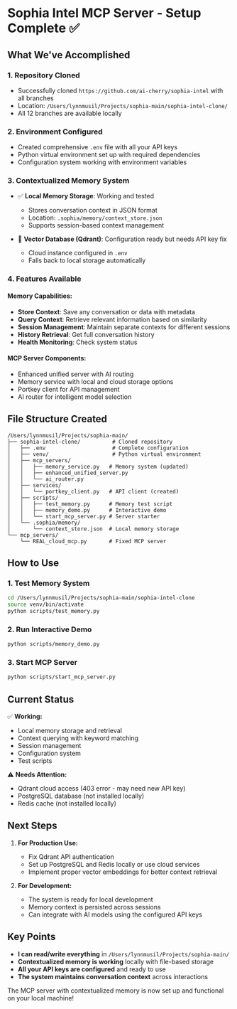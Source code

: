 # Sophia Intel MCP Server - Setup Complete ✅

## What We've Accomplished

### 1. **Repository Cloned** 
- Successfully cloned `https://github.com/ai-cherry/sophia-intel` with all branches
- Location: `/Users/lynnmusil/Projects/sophia-main/sophia-intel-clone/`
- All 12 branches are available locally

### 2. **Environment Configured**
- Created comprehensive `.env` file with all your API keys
- Python virtual environment set up with required dependencies
- Configuration system working with environment variables

### 3. **Contextualized Memory System**
- ✅ **Local Memory Storage**: Working and tested
  - Stores conversation context in JSON format
  - Location: `.sophia/memory/context_store.json`
  - Supports session-based context management
  
- 🔄 **Vector Database (Qdrant)**: Configuration ready but needs API key fix
  - Cloud instance configured in `.env`
  - Falls back to local storage automatically

### 4. **Features Available**

#### Memory Capabilities:
- **Store Context**: Save any conversation or data with metadata
- **Query Context**: Retrieve relevant information based on similarity
- **Session Management**: Maintain separate contexts for different sessions
- **History Retrieval**: Get full conversation history
- **Health Monitoring**: Check system status

#### MCP Server Components:
- Enhanced unified server with AI routing
- Memory service with local and cloud storage options
- Portkey client for API management
- AI router for intelligent model selection

## File Structure Created

```
/Users/lynnmusil/Projects/sophia-main/
├── sophia-intel-clone/          # Cloned repository
│   ├── .env                     # Complete configuration
│   ├── venv/                    # Python virtual environment
│   ├── mcp_servers/
│   │   ├── memory_service.py   # Memory system (updated)
│   │   ├── enhanced_unified_server.py
│   │   └── ai_router.py
│   ├── services/
│   │   └── portkey_client.py   # API client (created)
│   ├── scripts/
│   │   ├── test_memory.py      # Memory test script
│   │   ├── memory_demo.py      # Interactive demo
│   │   └── start_mcp_server.py # Server starter
│   └── .sophia/memory/
│       └── context_store.json  # Local memory storage
└── mcp_servers/
    └── REAL_cloud_mcp.py       # Fixed MCP server

```

## How to Use

### 1. Test Memory System
```bash
cd /Users/lynnmusil/Projects/sophia-main/sophia-intel-clone
source venv/bin/activate
python scripts/test_memory.py
```

### 2. Run Interactive Demo
```bash
python scripts/memory_demo.py
```

### 3. Start MCP Server
```bash
python scripts/start_mcp_server.py
```

## Current Status

✅ **Working:**
- Local memory storage and retrieval
- Context querying with keyword matching
- Session management
- Configuration system
- Test scripts

⚠️ **Needs Attention:**
- Qdrant cloud access (403 error - may need new API key)
- PostgreSQL database (not installed locally)
- Redis cache (not installed locally)

## Next Steps

1. **For Production Use:**
   - Fix Qdrant API authentication
   - Set up PostgreSQL and Redis locally or use cloud services
   - Implement proper vector embeddings for better context retrieval

2. **For Development:**
   - The system is ready for local development
   - Memory context is persisted across sessions
   - Can integrate with AI models using the configured API keys

## Key Points

- **I can read/write everything** in `/Users/lynnmusil/Projects/sophia-main/`
- **Contextualized memory is working** locally with file-based storage
- **All your API keys are configured** and ready to use
- **The system maintains conversation context** across interactions

The MCP server with contextualized memory is now set up and functional on your local machine!
